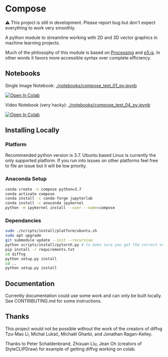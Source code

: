 # Compose

⚠️ This project is still in development. Please report bug but don't expect everything to work very smoothly.

A python module to streamline working with 2D and 3D vector graphics in machine learning projects.

Much of the philosophy of this module is based on [Processing](https://processing.org/) and [p5.js](https://p5js.org/). In other words it favors more accessible syntax over complete efficiency.

## Notebooks

Single Image Notebook: [./notebooks/compose_test_01_py.ipynb](./notebooks/compose_test_01_py.ipynb)

[![Open In Colab](https://colab.research.google.com/assets/colab-badge.svg)](https://colab.research.google.com/github/duskvirkus/compose/blob/main/notebooks/compose_test_01_py.ipynb)

Video Notebook (very hacky): [./notebooks/compose_test_04_py.ipynb](./notebooks/compose_test_04_py.ipynb)

[![Open In Colab](https://colab.research.google.com/assets/colab-badge.svg)](https://colab.research.google.com/github/duskvirkus/compose/blob/main/notebooks/compose_test_04_py.ipynb)

## Installing Locally

### Platform

Recommended python version is 3.7. Ubuntu based Linux is currently the only supported platform. If you run into issues on other platforms feel free to file an issue but it will be low priority.

### Anaconda Setup

```bash
conda create -n compose python=3.7
conda activate compose
conda install -c conda-forge jupyterlab
conda install -c anaconda ipykernel
python -m ipykernel install --user --name=compose
```

### Dependancies

```bash
sudo ./scripts/install/platform/ubuntu.sh
sudo apt upgrade
git submodule update --init --recursive
python scripts/install/pytorch.py # to make sure you get the correct nvidia compile
pip install -r requirements.txt
cd diffvg
python setup.py install
cd ..
python setup.py install
```

## Documentation

Currently documentation could use some work and can only be built locally. See CONTRIBUTING.md for some instructions.

## Thanks

This project would not be possible without the work of the creators of diffvg Tzu-Mao Li, Michal Lukáč, Michaël Gharbi, and Jonathan Ragan-Kelley.

Thanks to Peter Schaldenbrand, Zhixuan Liu, Jean Oh (creators of StyleCLIPDraw) for example of getting diffvg working on colab.
